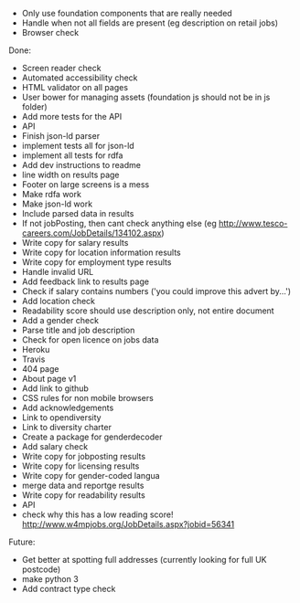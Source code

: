 * Only use foundation components that are really needed
* Handle when not all fields are present (eg description on retail jobs)
* Browser check

Done:
* Screen reader check
* Automated accessibility check
* HTML validator on all pages
* User bower for managing assets (foundation js should not be in js folder)
* Add more tests for the API
* API
* Finish json-ld parser
* implement tests all for json-ld
* implement all tests for rdfa
* Add dev instructions to readme
* line width on results page
* Footer on large screens is a mess
* Make rdfa work
* Make json-ld work
* Include parsed data in results
* If not jobPosting, then cant check anything else (eg http://www.tesco-careers.com/JobDetails/134102.aspx)
* Write copy for salary results
* Write copy for location information results
* Write copy for employment type results
* Handle invalid URL
* Add feedback link to results page
* Check if salary contains numbers ('you could improve this advert by...')
* Add location check
* Readability score should use description only, not entire document
* Add a gender check
* Parse title and job description
* Check for open licence on jobs data
* Heroku
* Travis
* 404 page
* About page v1
* Add link to github
* CSS rules for non mobile browsers
* Add acknowledgements
* Link to opendiversity
* Link to diversity charter
* Create a package for genderdecoder
* Add salary check
* Write copy for jobposting results
* Write copy for licensing results
* Write copy for gender-coded langua
* merge data and reportge results
* Write copy for readability results
* API
* check why this has a low reading score! http://www.w4mpjobs.org/JobDetails.aspx?jobid=56341

Future:
* Get better at spotting full addresses (currently looking for full UK postcode)
* make python 3
* Add contract type check